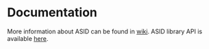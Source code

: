 # Documentation
More information about ASID can be found in [wiki](https://github.com/ekplesovskaya/automl-for-small-and-imbalanced-datasets/wiki). ASID library API is available [here]('https://github.com/ekplesovskaya/automl-for-small-and-imbalanced-datasets/api.html').